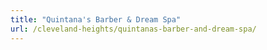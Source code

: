 ```yaml
---
title: "Quintana's Barber & Dream Spa"
url: /cleveland-heights/quintanas-barber-and-dream-spa/
---
```

